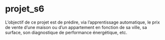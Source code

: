 # projet_s6
L’objectif de ce projet est de prédire, via l’apprentissage automatique, le prix de vente d’une maison ou d’un appartement en fonction de sa ville, sa surface, son diagnostique de performance énergétique, etc.
